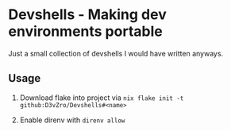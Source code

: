 # Devshells - Making dev environments portable

Just a small collection of devshells I would have written anyways.

## Usage

1. Download flake into project via `nix flake init -t github:D3vZro/Devshells#<name>`

2. Enable direnv with `direnv allow`

